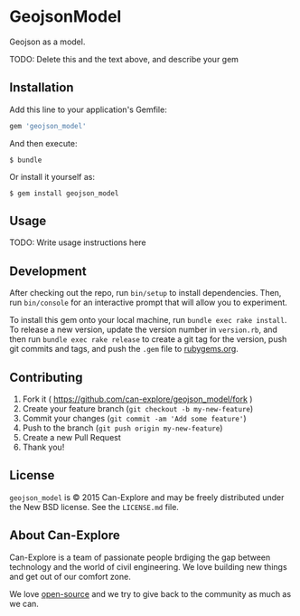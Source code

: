 # GeojsonModel

Geojson as a model.

TODO: Delete this and the text above, and describe your gem

## Installation

Add this line to your application's Gemfile:

```ruby
gem 'geojson_model'
```

And then execute:

    $ bundle

Or install it yourself as:

    $ gem install geojson_model

## Usage

TODO: Write usage instructions here

## Development

After checking out the repo, run `bin/setup` to install dependencies. Then, run `bin/console` for an interactive prompt that will allow you to experiment.

To install this gem onto your local machine, run `bundle exec rake install`. To release a new version, update the version number in `version.rb`, and then run `bundle exec rake release` to create a git tag for the version, push git commits and tags, and push the `.gem` file to [rubygems.org](https://rubygems.org).

## Contributing

1. Fork it ( https://github.com/can-explore/geojson_model/fork )
2. Create your feature branch (`git checkout -b my-new-feature`)
3. Commit your changes (`git commit -am 'Add some feature'`)
4. Push to the branch (`git push origin my-new-feature`)
5. Create a new Pull Request
6. Thank you!

## License

`geojson_model` is © 2015 Can-Explore and may be freely distributed under the New BSD license. See the `LICENSE.md` file.

## About Can-Explore

Can-Explore is a team of passionate people brdiging the gap between technology and the world of civil engineering. We love building new things and get out of our comfort zone.

We love [open-source](https://github.com/can-explore) and we try to give back to the community as much as we can.
